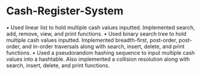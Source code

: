 # Cash-Register-System
• Used linear list to hold multiple cash values inputted. Implemented search, add, remove, view, and print functions.
• Used binary search tree to hold multiple cash values inputted. Implemented breadth-first, post-order, post-order, and in-order traversals along with search, insert, delete, and   print functions.
• Used a pseudorandom hashing sequence to input multiple cash values into a hashtable. Also implemented a collision resolution along with search, insert, delete, and print           functions.

